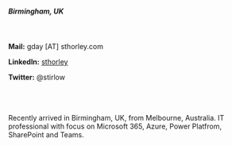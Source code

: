 
##### Birmingham, UK
<br>

**Mail:** gday [AT] sthorley.com

**LinkedIn:** [sthorley](https://www.linkedin.com/in/sthorley/)

**Twitter:** @stirlow

<br>
<br>
<br>
Recently arrived in Birmingham, UK, from Melbourne, Australia. IT professional with focus on Microsoft 365, Azure, Power Platfrom, SharePoint and Teams.
